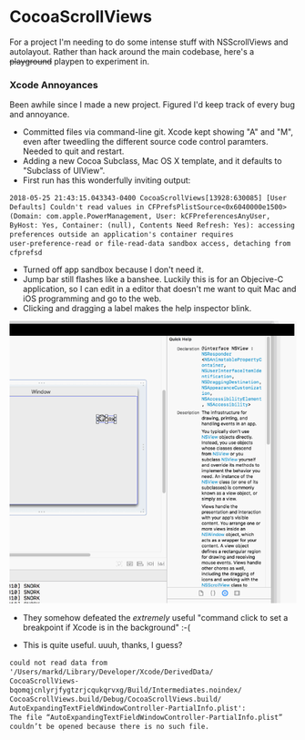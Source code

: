 # CocoaScrollViews

For a project I'm needing to do some intense stuff with NSScrollViews and autolayout.
Rather than hack around the main codebase, here's a ~~playground~~ playpen to experiment
in.


### Xcode Annoyances

Been awhile since I made a new project. Figured I'd keep track of every bug and
annoyance.

* Committed files via command-line git.  Xcode kept showing "A" and "M", even after
  tweedling the different source code control paramters.  Needed to quit and restart.
* Adding a new Cocoa Subclass, Mac OS X template, and it defaults to "Subclass of UIView".
* First run has this wonderfully inviting output:

```
2018-05-25 21:43:15.043343-0400 CocoaScrollViews[13928:630085] [User
Defaults] Couldn't read values in CFPrefsPlistSource<0x6040000e1500>
(Domain: com.apple.PowerManagement, User: kCFPreferencesAnyUser,
ByHost: Yes, Container: (null), Contents Need Refresh: Yes): accessing
preferences outside an application's container requires
user-preference-read or file-read-data sandbox access, detaching from
cfprefsd
```

* Turned off app sandbox because I don't need it.
* Jump bar still flashes like a banshee. Luckily this is for an Objecive-C application,
  so I can edit in a editor that doesn't me want to quit Mac and iOS programming and
  go to the web.
* Clicking and dragging a label makes the help inspector blink.

![](ilyxc/blink-drag.gif)

* They somehow defeated the _extremely_ useful "command click to set a breakpoint if
  Xcode is in the background" :-(

* This is quite useful.  uuuh, thanks, I guess?

```
could not read data from
'/Users/markd/Library/Developer/Xcode/DerivedData/
CocoaScrollViews-bqomqjcnlyrjfygtzrjcqukqrvxg/Build/Intermediates.noindex/
CocoaScrollViews.build/Debug/CocoaScrollViews.build/
AutoExpandingTextFieldWindowController-PartialInfo.plist':
The file “AutoExpandingTextFieldWindowController-PartialInfo.plist”
couldn’t be opened because there is no such file.
```



